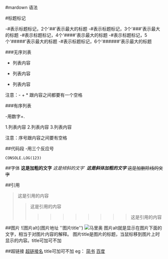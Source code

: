 #mardown 语法

#标题标记

-#表示标题标记，2个'##'表示最大的标题
-#表示标题标记，3个'###'表示最大的标题
-#表示标题标记，4个'####'表示最大的标题
-#表示标题标记，5个'#####'表示最大的标题
-#表示标题标记，6个'######'表示最大的标题

###无序刘表

- 列表内容
+ 列表内容
* 列表内容

注意：- + * 跟内容之间都要有一个空格

###有序列表

-用数字+.

1.列表内容
2.列表内容
3.列表内容

注意：序号跟内容之间要有空格

##代码段
-用三个反应号
```
CONSOLE.LOG(123)
```

##字体
**这是加粗的文字**
*这是倾斜的文字*`
***这是斜体加粗的文字***
~~这是加删除线的文字~~

##引用
>这是引用的内容
>>这是引用的内容
>>>>>>>>>>这是引用的内容

##图片
![图片alt](图片地址 ''图片title'')
![马里奥](https://timgsa.baidu.com/timg?image&quality=80&size=b9999_10000&sec=1574825483&di=9ab605fee3662c713fb2c62be8fbf9fd&imgtype=jpg&er=1&src=http%3A%2F%2Fimg.zcool.cn%2Fcommunity%2F047e4558194755a84a148cd0d7924b.jpg "马里奥")
图片alt就是显示在图片下面的文字，相当于对图片内容的解释。
图片title是图片的标题，当鼠标移到图片上时显示的内容。title可加可不加

##超链接
[超链接名](超链接地址 "超链接title")
title可加可不加
eg：
[简书](http://jianshu.com)
[百度](http://baidu.com)